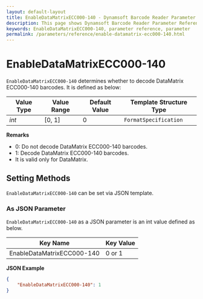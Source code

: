```yaml
---
layout: default-layout
title: EnableDataMatrixECC000-140 - Dynamsoft Barcode Reader Parameter Reference
description: This page shows Dynamsoft Barcode Reader Parameter Reference for EnableDataMatrixECC000-140.
keywords: EnableDataMatrixECC000-140, parameter reference, parameter
permalink: /parameters/reference/enable-datamatrix-ecc000-140.html
---
```



# EnableDataMatrixECC000-140 

`EnableDataMatrixECC000-140` determines whether to decode DataMatrix ECC000-140 barcodes. It is defined as below:

| Value Type | Value Range | Default Value | Template Structure Type |
| ---------- | ----------- | ------------- | ----------------------- |
| *int* | [0, 1] | 0  | `FormatSpecification` |

**Remarks**

- 0: Do not decode DataMatrix ECC000-140 barcodes.
- 1: Decode DataMatrix ECC000-140 barcodes.
- It is valid only for DataMatrix.

## Setting Methods

`EnableDataMatrixECC000-140` can be set via JSON template.

### As JSON Parameter

`EnableDataMatrixECC000-140` as a JSON parameter is an int value defined as below.

| Key Name | Key Value |
| -------- | --------- |
| EnableDataMatrixECC000-140 | 0 or 1 |

**JSON Example**

```json
{
    "EnableDataMatrixECC000-140": 1
}
```
